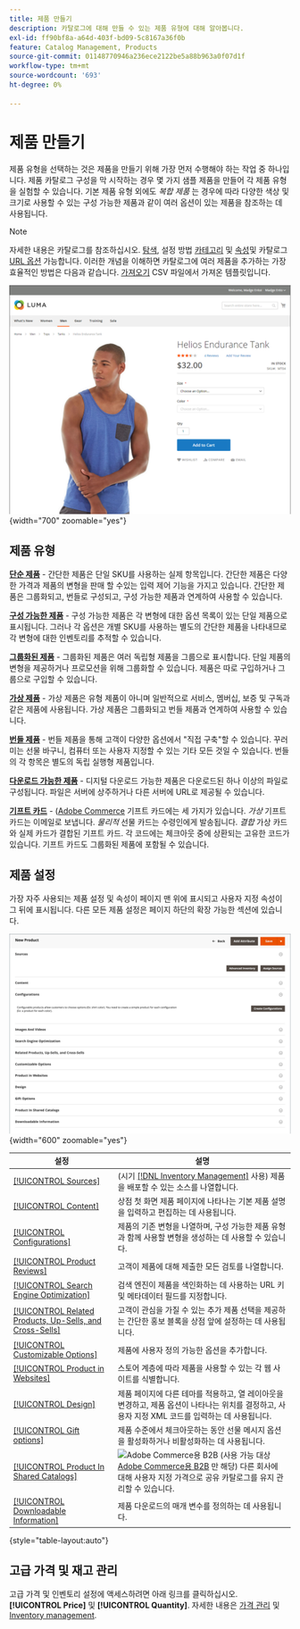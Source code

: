 ```yaml
---
title: 제품 만들기
description: 카탈로그에 대해 만들 수 있는 제품 유형에 대해 알아봅니다.
exl-id: ff90bf8a-a64d-403f-bd09-5c8167a36f0b
feature: Catalog Management, Products
source-git-commit: 01148770946a236ece2122be5a88b963a0f07d1f
workflow-type: tm+mt
source-wordcount: '693'
ht-degree: 0%

---
```


# 제품 만들기

제품 유형을 선택하는 것은 제품을 만들기 위해 가장 먼저 수행해야 하는 작업 중 하나입니다. 제품 카탈로그 구성을 막 시작하는 경우 몇 가지 샘플 제품을 만들어 각 제품 유형을 실험할 수 있습니다. 기본 제품 유형 외에도 _복합 제품_ 는 경우에 따라 다양한 색상 및 크기로 사용할 수 있는 구성 가능한 제품과 같이 여러 옵션이 있는 제품을 참조하는 데 사용됩니다.

>[!NOTE]
>
>자세한 내용은 카탈로그를 참조하십시오. [탐색](navigation.md), 설정 방법 [카테고리](categories.md) 및 [속성](product-attributes.md)및 카탈로그 [URL 옵션](catalog-urls.md) 가능합니다. 이러한 개념을 이해하면 카탈로그에 여러 제품을 추가하는 가장 효율적인 방법은 다음과 같습니다. [가져오기](../systems/data-import.md) CSV 파일에서 가져온 템플릿입니다.

![상점 첫 화면의 제품 페이지](./assets/storefront-product-page.png){width="700" zoomable="yes"}

## 제품 유형

**[단순 제품](product-create-simple.md)** - 간단한 제품은 단일 SKU를 사용하는 실제 항목입니다. 간단한 제품은 다양한 가격과 제품의 변형을 판매 할 수있는 입력 제어 기능을 가지고 있습니다. 간단한 제품은 그룹화되고, 번들로 구성되고, 구성 가능한 제품과 연계하여 사용할 수 있습니다.

**[구성 가능한 제품](product-create-configurable.md)** - 구성 가능한 제품은 각 변형에 대한 옵션 목록이 있는 단일 제품으로 표시됩니다. 그러나 각 옵션은 개별 SKU를 사용하는 별도의 간단한 제품을 나타내므로 각 변형에 대한 인벤토리를 추적할 수 있습니다.

**[그룹화된 제품](product-create-grouped.md)** - 그룹화된 제품은 여러 독립형 제품을 그룹으로 표시합니다. 단일 제품의 변형을 제공하거나 프로모션을 위해 그룹화할 수 있습니다. 제품은 따로 구입하거나 그룹으로 구입할 수 있습니다.

**[가상 제품](product-create-virtual.md)** - 가상 제품은 유형 제품이 아니며 일반적으로 서비스, 멤버십, 보증 및 구독과 같은 제품에 사용됩니다. 가상 제품은 그룹화되고 번들 제품과 연계하여 사용할 수 있습니다.

**[번들 제품](product-create-bundle.md)**  - 번들 제품을 통해 고객이 다양한 옵션에서 &quot;직접 구축&quot;할 수 있습니다. 꾸러미는 선물 바구니, 컴퓨터 또는 사용자 지정할 수 있는 기타 모든 것일 수 있습니다. 번들의 각 항목은 별도의 독립 실행형 제품입니다.

**[다운로드 가능한 제품](product-create-downloadable.md)** - 디지털 다운로드 가능한 제품은 다운로드된 하나 이상의 파일로 구성됩니다. 파일은 서버에 상주하거나 다른 서버에 URL로 제공될 수 있습니다.

**[기프트 카드](product-gift-card-create.md)** - ([Adobe Commerce](../landing/home.md#product-editions) 기프트 카드에는 세 가지가 있습니다. _가상_ 기프트 카드는 이메일로 보냅니다. _물리적_ 선물 카드는 수령인에게 발송됩니다. _결합_ 가상 카드와 실제 카드가 결합된 기프트 카드. 각 코드에는 체크아웃 중에 상환되는 고유한 코드가 있습니다. 기프트 카드도 그룹화된 제품에 포함될 수 있습니다.

## 제품 설정

가장 자주 사용되는 제품 설정 및 속성이 페이지 맨 위에 표시되고 사용자 지정 속성이 그 뒤에 표시됩니다. 다른 모든 제품 설정은 페이지 하단의 확장 가능한 섹션에 있습니다.

![제품 설정](./assets/product-settings.png){width="600" zoomable="yes"}

| 설정 | 설명 |
|--- |--- |
| [[!UICONTROL Sources]](../inventory-management/sources-assign-per-product.md) | (시기 [[!DNL Inventory Management]](../inventory-management/introduction.md) 사용) 제품을 배포할 수 있는 소스를 나열합니다. |
| [[!UICONTROL Content]](product-content.md) | 상점 첫 화면 제품 페이지에 나타나는 기본 제품 설명을 입력하고 편집하는 데 사용됩니다. |
| [[!UICONTROL Configurations]](product-configurations.md) | 제품의 기존 변형을 나열하며, 구성 가능한 제품 유형과 함께 사용할 변형을 생성하는 데 사용할 수 있습니다. |
| [[!UICONTROL Product Reviews]](settings-advanced-product-reviews.md) | 고객이 제품에 대해 제출한 모든 검토를 나열합니다. |
| [[!UICONTROL Search Engine Optimization]](product-search-engine-optimization.md) | 검색 엔진이 제품을 색인화하는 데 사용하는 URL 키 및 메타데이터 필드를 지정합니다. |
| [[!UICONTROL Related Products, Up-Sells, and Cross-Sells]](related-products-up-sells-cross-sells.md) | 고객이 관심을 가질 수 있는 추가 제품 선택을 제공하는 간단한 홍보 블록을 상점 앞에 설정하는 데 사용됩니다. |
| [[!UICONTROL Customizable Options]](settings-advanced-custom-options.md) | 제품에 사용자 정의 가능한 옵션을 추가합니다. |
| [[!UICONTROL Product in Websites]](settings-basic-websites.md) | 스토어 계층에 따라 제품을 사용할 수 있는 각 웹 사이트를 식별합니다. |
| [[!UICONTROL Design]](settings-advanced-design.md) | 제품 페이지에 다른 테마를 적용하고, 열 레이아웃을 변경하고, 제품 옵션이 나타나는 위치를 결정하고, 사용자 지정 XML 코드를 입력하는 데 사용됩니다. |
| [[!UICONTROL Gift options]](product-gift-options.md) | 제품 수준에서 체크아웃하는 동안 선물 메시지 옵션을 활성화하거나 비활성화하는 데 사용됩니다. |
| [[!UICONTROL Product In Shared Catalogs]](../b2b/catalog-shared.md) | ![Adobe Commerce용 B2B](../assets/b2b.svg) (사용 가능 대상 [Adobe Commerce용 B2B](../b2b/introduction.md) 만 해당) 다른 회사에 대해 사용자 지정 가격으로 공유 카탈로그를 유지 관리할 수 있습니다. |
| [[!UICONTROL Downloadable Information]](product-create-downloadable.md#step-5-complete-the-downloadable-information) | 제품 다운로드의 매개 변수를 정의하는 데 사용됩니다. |

{style="table-layout:auto"}

## 고급 가격 및 재고 관리

고급 가격 및 인벤토리 설정에 액세스하려면 아래 링크를 클릭하십시오. **[!UICONTROL Price]** 및 **[!UICONTROL Quantity]**. 자세한 내용은 [가격 관리](pricing-advanced.md) 및 [Inventory management](../inventory-management/introduction.md).
